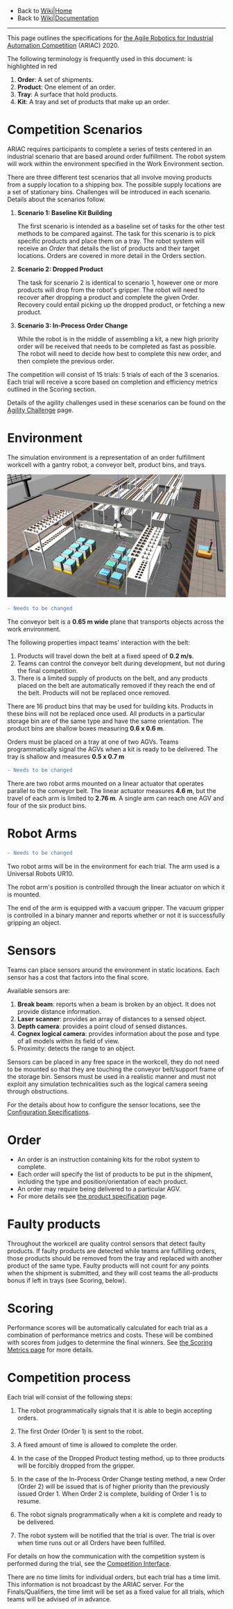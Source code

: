 - Back to [Wiki|Home](../README.md)
- Back to [Wiki|Documentation](documentation.md)
-------------------------------------------------

This page outlines the specifications for [the Agile Robotics for Industrial Automation Competition](https://www.nist.gov/el/intelligent-systems-division-73500/agile-robotics-industrial-automation) (ARIAC) 2020.

The following terminology is frequently used in this document:
 is highlighted in red

1. **Order**: A set of shipments.
1. **Product**: One element of an order.
1. **Tray**: A surface that hold products.
1. **Kit**: A tray and set of products that make up an order.


# Competition Scenarios

ARIAC requires participants to complete a series of tests centered in an industrial scenario that are based around order fulfillment. The robot system will work within the environment specified in the Work Environment section.

There are three different test scenarios that all involve moving products from a supply location to a shipping box. The possible supply locations are a set of stationary bins. Challenges will be introduced in each scenario. Details about the scenarios follow.

1. **Scenario 1: Baseline Kit Building**

    The first scenario is intended as a baseline set of tasks for the other test methods to be compared against. The task for this scenario is to pick specific products and place them on a tray. The robot system will receive an *Order* that details the list of products and their target locations. Orders are covered in more detail in the Orders section.

2. **Scenario 2: Dropped Product**

    The task for scenario 2 is identical to scenario 1, however one or more products will drop from the robot's gripper. The robot will need to recover after dropping a product and complete the given Order. Recovery could entail picking up the dropped product, or fetching a new product.

3. **Scenario 3: In-Process Order Change**

    While the robot is in the middle of assembling a kit, a new high priority order will be received that needs to be completed as fast as possible. The robot will need to decide how best to complete this new order, and then complete the previous order.

The competition will consist of 15 trials: 5 trials of each of the 3 scenarios. Each trial will receive a score based on completion and efficiency metrics outlined in the Scoring section.

Details of the agility challenges used in these scenarios can be found on the [Agility Challenge](agility_challenges.md) page.

# Environment

The simulation environment is a representation of an order fulfillment workcell with a gantry robot, a conveyor belt, product bins, and trays.

![Environment](figures/2020_environment.png)

```diff
- Needs to be changed
```
The conveyor belt is a **0.65 m wide** plane that transports objects across the work environment.

The following properties impact teams' interaction with the belt:

1. Products will travel down the belt at a fixed speed of **0.2 m/s**.
1. Teams can control the conveyor belt during development, but not during the final competition.
1. There is a limited supply of products on the belt, and any products placed on the belt are automatically removed if they reach the end of the belt. Products will not be replaced once removed.

There are 16 product bins that may be used for building kits. Products in these bins will not be replaced once used. 
All products in a particular storage bin are of the same type and have the same orientation.
The product bins are shallow boxes measuring **0.6 x 0.6 m**. 

Orders must be placed on a tray at one of two AGVs.
Teams programmatically signal the AGVs when a kit is ready to be delivered.
The tray is shallow and measures **0.5 x 0.7 m**

```diff
- Needs to be changed
```
There are two robot arms mounted on a linear actuator that operates parallel to the conveyor belt.
The linear actuator measures **4.6 m**, but the travel of each arm is limited to **2.76 m**.
A single arm can reach one AGV and four of the six product bins.


# Robot Arms

```diff
- Needs to be changed
```
Two robot arms will be in the environment for each trial.
The arm used is a Universal Robots UR10.

The robot arm's position is controlled through the linear actuator on which it is mounted.

The end of the arm is equipped with a vacuum gripper. The vacuum gripper is controlled in a binary manner and reports whether or not it is successfully gripping an object.

# Sensors

Teams can place sensors around the environment in static locations. Each sensor has a cost that factors into the final score.

Available sensors are:

1. **Break beam**: reports when a beam is broken by an object. It does not provide distance information.
1. **Laser scanner**: provides an array of distances to a sensed object.
1. **Depth camera**: provides a point cloud of sensed distances.
1. **Cognex logical camera**: provides information about the pose and type of all models within its field of 
view.
1. Proximity: detects the range to an object.

Sensors can be placed in any free space in the workcell, they do not need to be mounted so that they are touching the conveyor belt/support frame of the storage bin.
Sensors must be used in a realistic manner and must not exploit any simulation technicalities such as the logical camera seeing through obstructions.

For the details about how to configure the sensor locations, see the [Configuration Specifications](configuration_spec.md).

# Order

- An order is an instruction containing kits for the robot system to complete.
- Each order will specify the list of products to be put in the shipment, including the type and position/orientation of each product.
- An order may require being delivered to a particular AGV.
- For more details see [the product specification](frame_specifications.md) page.

# Faulty products

Throughout the workcell are quality control sensors that detect faulty products.
If faulty products are detected while teams are fulfilling orders, those products should be removed from the tray and replaced with another product of the same type.
Faulty products will not count for any points when the shipment is submitted, and they will cost teams the all-products bonus if left in trays (see Scoring, below).

# Scoring

Performance scores will be automatically calculated for each trial as a combination of performance metrics and costs.
These will be combined with scores from judges to determine the final winners.
See [the Scoring Metrics page](scoring.md) for more details.

# Competition process

Each trial will consist of the following steps:

1. The robot programmatically signals that it is able to begin accepting orders.

1. The first Order (Order 1) is sent to the robot.

1. A fixed amount of time is allowed to complete the order.

1. In the case of the Dropped Product testing method, up to three products will be forcibly dropped from the gripper.

1. In the case of the In-Process Order Change testing method, a new Order (Order 2) will be issued that is of higher priority than the previously issued Order 1. When Order 2 is complete, building of Order 1 is to resume.

1. The robot signals programmatically when a kit is complete and ready to be delivered.

1. The robot system will be notified that the trial is over. The trial is over when time runs out or all Orders have been fulfilled.

For details on how the communication with the competition system is performed during the trial, see the [Competition Interface](competition_interface_documentation.md).

There are no time limits for individual orders, but each trial has a time limit.
This information is not broadcast by the ARIAC server.
For the Finals/Qualifiers, the time limit will be set as a fixed value for all trials, which teams will be advised of in advance.

